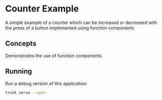 # Counter Example

A simple example of a counter which can be increased or decreased with the press of a button implemented using function components

## Concepts

Demonstrates the use of function components.

## Running

Run a debug version of this application:

```bash
trunk serve --open
```